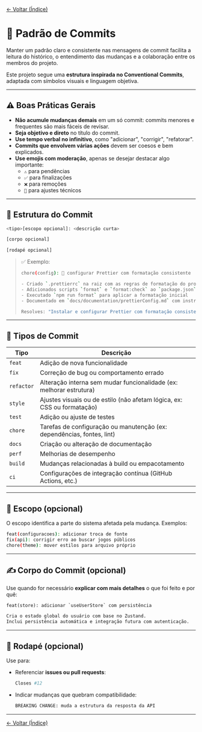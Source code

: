 <!-- markdownlint-disable-next-line MD041 -->
[← Voltar (Índice)](../index.md)

# 📝 Padrão de Commits

Manter um padrão claro e consistente nas mensagens de commit facilita a leitura do histórico, o entendimento das mudanças e a colaboração entre os membros do projeto.

Este projeto segue uma **estrutura inspirada no Conventional Commits**, adaptada com símbolos visuais e linguagem objetiva.

---

## ⚠️ Boas Práticas Gerais

- **Não acumule mudanças demais** em um só commit: commits menores e frequentes são mais fáceis de revisar.
- **Seja objetivo e direto** no título do commit.
- **Use tempo verbal no infinitivo**, como "adicionar", "corrigir", "refatorar".
- **Commits que envolvem várias ações** devem ser coesos e bem explicados.
- **Use emojis com moderação**, apenas se desejar destacar algo importante:
  - `⚠️` para pendências
  - `✅` para finalizações
  - `❌` para remoções
  - `🔧` para ajustes técnicos

---

## 🧰 Estrutura do Commit

```bash
<tipo>[escopo opcional]: <descrição curta>

[corpo opcional]

[rodapé opcional]
```

> ✅ Exemplo:
>
> ```bash
> chore(config): 💅 configurar Prettier com formatação consistente
>
> - Criado `.prettierrc` na raiz com as regras de formatação do projeto
> - Adicionados scripts `format` e `format:check` ao `package.json`
> - Executado `npm run format` para aplicar a formatação inicial
> - Documentado em `docs/documentation/prettierConfig.md` com instruções e justificativas
>
> Resolves: "Instalar e configurar Prettier com formatação consistente" na issue #4
> ```

---

## 🎯 Tipos de Commit

| Tipo       | Descrição                                                                 |
|------------|---------------------------------------------------------------------------|
| `feat`     | Adição de nova funcionalidade                                             |
| `fix`      | Correção de bug ou comportamento errado                                   |
| `refactor` | Alteração interna sem mudar funcionalidade (ex: melhorar estrutura)       |
| `style`    | Ajustes visuais ou de estilo (não afetam lógica, ex: CSS ou formatação)   |
| `test`     | Adição ou ajuste de testes                                                |
| `chore`    | Tarefas de configuração ou manutenção (ex: dependências, fontes, lint)    |
| `docs`     | Criação ou alteração de documentação                                       |
| `perf`     | Melhorias de desempenho                                                   |
| `build`    | Mudanças relacionadas à build ou empacotamento                            |
| `ci`       | Configurações de integração contínua (GitHub Actions, etc.)               |

---

## 🧩 Escopo (opcional)

O escopo identifica a parte do sistema afetada pela mudança. Exemplos:

```bash
feat(configuracoes): adicionar troca de fonte
fix(api): corrigir erro ao buscar jogos públicos
chore(theme): mover estilos para arquivo próprio
```

---

## ✍️ Corpo do Commit (opcional)

Use quando for necessário **explicar com mais detalhes** o que foi feito e por quê:

```txt
feat(store): adicionar `useUserStore` com persistência

Cria o estado global do usuário com base no Zustand.
Inclui persistência automática e integração futura com autenticação.
```

---

## 📎 Rodapé (opcional)

Use para:

- Referenciar **issues ou pull requests**:

  ```bash
  Closes #12
  ```

- Indicar mudanças que quebram compatibilidade:

  ```bash
  BREAKING CHANGE: muda a estrutura da resposta da API
  ```

---

[← Voltar (Índice)](../index.md)
